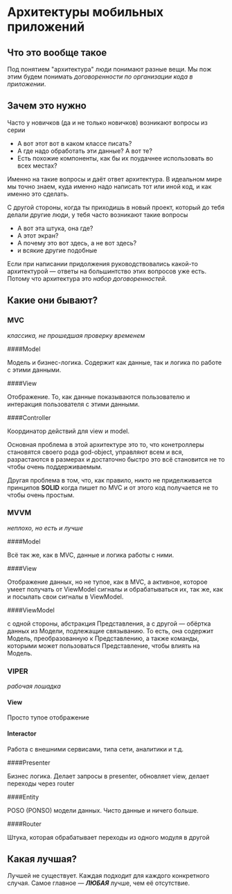 # Архитектуры мобильных приложений

## Что это вообще такое

Под понятием "архитектура" люди понимают разные вещи. Мы пож этим будем понимать _договоренности по организации кода в приложении_. 

## Зачем это нужно

Часто у новичков (да и не только новичков) возникают вопросы из серии

* А вот этот вот в каком классе писать?
* А где надо обработать эти данные? А вот те?
* Есть похожие компоненты, как бы их поудачнее использовать во всех местах?

Именно на такие вопросы и даёт ответ архитектура. В идеальном мире мы точно знаем, куда именно надо написать тот или иной код, и как именно это сделать.

С другой стороны, когда ты приходишь в новый проект, который до тебя делали другие люди, у тебя часто возникают такие вопросы

* А вот эта штука, она где?
* А этот экран?
* А почему это вот здесь, а не вот здесь?
* и всякие другие подобные

Если при написании придолжения руководствовались какой-то архитектурой — ответы на большинтство этих вопросов уже есть. Потому что архитектура это _набор договоренностей_.

## Какие они бывают?

### MVC

_классика, не прошедшая проверку временем_

####Model

Модель и бизнес-логика. Содержит как данные, так и логика по работе с этими данными.

####View

Отображение. То, как данные показываются пользователю и интеракция пользователя с этими данными.

####Controller

Координатор действий для view и model. 



Основная проблема в этой архитектуре это то, что конетроллеры становятся своего рода god-object, управляют всем и вся, разрастаются в размерах и достаточно быстро это всё становится не то чтобы очень поддерживаемым.

Другая проблема в том, что, как правило, никто не приделживается принципов **SOLID** когда пишет по MVC и от этого код получается не то чтобы очень простым. 

### MVVM

_неплохо, но есть и лучше_

####Model

Всё так же, как в MVC, данные и логика работы с ними.

####View

Отображение данных, но не тупое, как в MVC, а активное, которое умеет получать от ViewModel сигналы и обрабатываться их, так же, как и посылать свои сигналы в ViewModel.

####ViewModel

с одной стороны, абстракция Представления, а с другой — обёртка данных из Модели, подлежащие связыванию. То есть, она содержит Модель, преобразованную к Представлению, а также команды, которыми может пользоваться Представление, чтобы влиять на Модель.

### VIPER

_рабочая лошадка_

#### View

Просто тупое отображение

#### Interactor

Работа с внешними сервисами, типа сети, аналитики и т.д.

####Presenter

Бизнес логика. Делает запросы в presenter, обновляет view, делает переходы через router

####Entity

POSO (PONSO) модели данных. Чисто данные и ничего больше.

####Router

Штука, которая обрабатывает переходы из одного модуля в другой

## Какая лучшая?

Лучшей не существует. Каждая подходит для каждого конкретного случая. Самое главное — ***ЛЮБАЯ*** лучше, чем её отсутствие.

